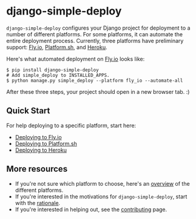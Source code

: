 # django-simple-deploy

`django-simple-deploy` configures your Django project for deployment to a number of different platforms. For some platforms, it can automate the entire deployment process. Currently, three platforms have preliminary support: [Fly.io](https://fly.io), [Platform.sh](https://platform.sh), and [Heroku](https://heroku.com).

Here's what automated deployment on [Fly.io](https://fly.io) looks like:

```
$ pip install django-simple-deploy
# Add simple_deploy to INSTALLED_APPS.
$ python manage.py simple_deploy --platform fly_io --automate-all
```

After these three steps, your project should open in a new browser tab. :)

Quick Start
---

For help deploying to a specific platform, start here:

- [Deploying to Fly.io](fly.io/quick_start.md)
- [Deploying to Platform.sh](platform.sh/quick_start.md)
- [Deploying to Heroku](heroku/quick_start.md)

More resources
---

- If you're not sure which platform to choose, here's an [overview](choosing_platform.md) of the different platforms.
- If you're interested in the motivations for `django-simple-deploy`, start with the [rationale](rationale.md).
- If you're interested in helping out, see the [contributing](contributing.md) page.

